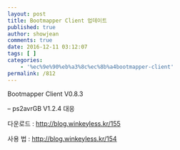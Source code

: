 ```yaml
---
layout: post
title: Bootmapper Client 업데이트
published: true
author: showjean
comments: true
date: 2016-12-11 03:12:07
tags: [ ]
categories:
    - '%ec%9e%90%eb%a3%8c%ec%8b%a4bootmapper-client'
permalink: /812
---
```

Bootmapper Client V0.8.3







&#8211; ps2avrGB V1.2.4 대응





다운로드 : http://blog.winkeyless.kr/155

사용 법 : http://blog.winkeyless.kr/154


